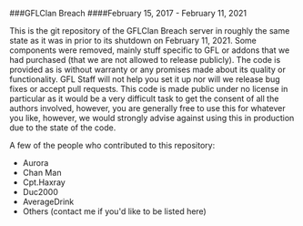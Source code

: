 ###GFLClan Breach
####February 15, 2017 - February 11, 2021

This is the git repository of the GFLClan Breach server in roughly the same state as it was in prior to its shutdown on February 11, 2021. Some components were removed, mainly stuff specific to GFL or addons that we had purchased (that we are not allowed to release publicly). The code is provided as is without warranty or any promises made about its quality or functionality. GFL Staff will not help you set it up nor will we release bug fixes or accept pull requests. This code is made public under no license in particular as it would be a very difficult task to get the consent of all the authors involved, however, you are generally free to use this for whatever you like, however, we would strongly advise against using this in production due to the state of the code.

A few of the people who contributed to this repository:

 - Aurora
 - Chan Man
 - Cpt.Haxray
 - Duc2000
 - AverageDrink
 - Others (contact me if you'd like to be listed here)
